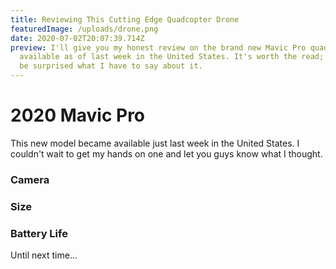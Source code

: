 ```yaml
---
title: Reviewing This Cutting Edge Quadcopter Drone
featuredImage: /uploads/drone.png
date: 2020-07-02T20:07:39.714Z
preview: I'll give you my honest review on the brand new Mavic Pro quadcopter
  available as of last week in the United States. It's worth the read; you might
  be surprised what I have to say about it.
---
```


# 2020 Mavic Pro

This new model became available just last week in the United States. I couldn't wait to get my hands on one and let you guys know what I thought.

### Camera

### Size

### Battery Life

Until next time...
